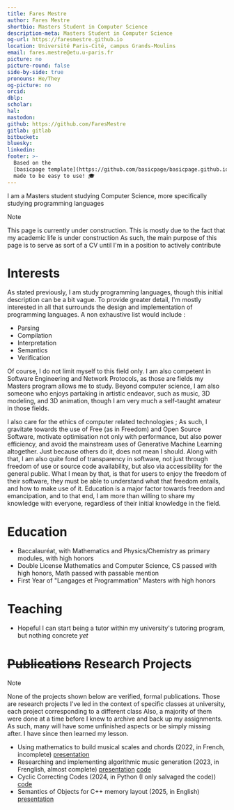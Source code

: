 ```yaml
---
title: Fares Mestre
author: Fares Mestre
shortbio: Masters Student in Computer Science
description-meta: Masters Student in Computer Science
og-url: https://faresmestre.github.io
location: Université Paris-Cité, campus Grands-Moulins
email: fares.mestre@etu.u-paris.fr
picture: no
picture-round: false
side-by-side: true
pronouns: He/They
og-picture: no
orcid: 
dblp: 
scholar: 
hal: 
mastodon: 
github: https://github.com/FaresMestre
gitlab: gitlab
bitbucket: 
bluesky: 
linkedin: 
footer: >-
  Based on the
  [basicpage template](https://github.com/basicpage/basicpage.github.io),
  made to be easy to use! 🎓
---
```


I am a Masters student studying Computer Science, more specifically studying programming languages

> [!NOTE]
> This page is currently under construction. This is mostly due to the fact that my academic life is
> under construction
> As such, the main purpose of this page is to serve as sort of a CV until I'm in a position to actively contribute

# Interests

As stated previously, I am study programming languages, though this initial description can be a bit vague.
To provide greater detail, I'm mostly interested in all that surrounds the design and implementation of programming languages.
A non exhaustive list would include :
- Parsing
- Compilation
- Interpretation
- Semantics
- Verification

Of course, I do not limit myself to this field only. I am also competent in Software Engineering and Network Protocols, as those are
fields my Masters program allows me to study. Beyond computer science, I am also someone who enjoys partaking in artistic endeavor, 
such as music, 3D modeling, and 3D animation, though I am very much a self-taught amateur in those fields.

I also care for the ethics of computer related technologies ; As such, I gravitate towards the use of Free (as in Freedom) and Open
Source Software, motivate optimisation not only with performance, but also power efficiency, and avoid the mainstream uses of
Generative Machine Learning altogether. Just because others do it, does not mean I should.
Along with that, I am also quite fond of transparency in software, not just through freedom of use or source code availability, but also
via accessibility for the general public. What I mean by that, is that for users to enjoy the freedom of their software, they must
be able to understand what that freedom entails, and how to make use of it. Education is a major factor towards freedom and emancipation,
and to that end, I am more than willing to share my knowledge with everyone, regardless of their initial knowledge in the field.

# Education

- Baccalauréat, with Mathematics and Physics/Chemistry as primary modules, with high honors
- Double License Mathematics and Computer Science, CS passed with high honors, Math passed with passable mention
- First Year of "Langages et Programmation" Masters with high honors

# Teaching

- Hopeful I can start being a tutor within my university's tutoring program, but nothing concrete _yet_

# ~~Publications~~ Research Projects

> [!NOTE]
> None of the projects shown below are verified, formal publications.
> Those are research projects I've led in the context of specific classes at university, each project corresponding to a different class
> Also, a majority of them were done at a time before I knew to archive and back up my assignments. As such, many will have some
> unfinished aspects or be simply missing after. I have since then learned my lesson.

- Using mathematics to build musical scales and chords (2022, in French, incomplete) [presentation](files/Influence_des_Maths_sur_la_Musique.pdf)
- Researching and implementing algorithmic music generation (2023, in Frenglish, almost complete) [presentation](files/Generative_Music.pdf) [code](files/code_music_generator.tar)
- Cyclic Correcting Codes (2024, in Python (I only salvaged the code)) [code](files/implem_hamming.py)
- Semantics of Objects for C++ memory layout (2025, in English) [presentation](files/The_Semantics_of_Object_Oriented_Programming_for_Memory_Management.pdf)

